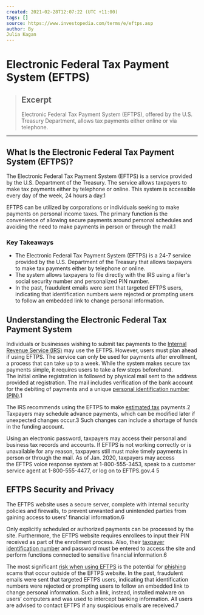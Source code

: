 ```yaml
---
created: 2021-02-28T12:07:22 (UTC +11:00)
tags: []
source: https://www.investopedia.com/terms/e/eftps.asp
author: By
Julia Kagan
---
```


# Electronic Federal Tax Payment System (EFTPS)

> ## Excerpt
> Electronic Federal Tax Payment System (EFTPS), offered by the U.S. Treasury Department, allows tax payments either online or via telephone.

---
## What Is the Electronic Federal Tax Payment System (EFTPS)?

The Electronic Federal Tax Payment System (EFTPS) is a service provided by the U.S. Department of the Treasury. The service allows taxpayers to make tax payments either by telephone or online. This system is accessible every day of the week, 24 hours a day.1

EFTPS can be utilized by corporations or individuals seeking to make payments on personal income taxes. The primary function is the convenience of allowing secure payments around personal schedules and avoiding the need to make payments in person or through the mail.1

### Key Takeaways

-   The Electronic Federal Tax Payment System (EFTPS) is a 24-7 service provided by the U.S. Department of the Treasury that allows taxpayers to make tax payments either by telephone or online.
-   The system allows taxpayers to file directly with the IRS using a filer's social security number and personalized PIN number.
-   In the past, fraudulent emails were sent that targeted EFTPS users, indicating that identification numbers were rejected or prompting users to follow an embedded link to change personal information.

## Understanding the Electronic Federal Tax Payment System

Individuals or businesses wishing to submit tax payments to the [Internal Revenue Service (IRS)](https://www.investopedia.com/terms/i/irs.asp) may use the EFTPS. However, users must plan ahead if using EFTPS. The service can only be used for payments after enrollment, a process that can take up to a week. While the system makes secure tax payments simple, it requires users to take a few steps beforehand. The initial online registration is followed by physical mail sent to the address provided at registration. The mail includes verification of the bank account for the debiting of payments and a unique [personal identification number (PIN)](https://www.investopedia.com/terms/p/personal-identification-number.asp).1 

The IRS recommends using the EFTPS to make [estimated tax](https://www.investopedia.com/terms/e/estimated-tax.asp) payments.2 Taxpayers may schedule advance payments, which can be modified later if unexpected changes occur.3 Such changes can include a shortage of funds in the funding account.

Using an electronic password, taxpayers may access their personal and business tax records and accounts. If EFTPS is not working correctly or is unavailable for any reason, taxpayers still must make timely payments in person or through the mail. As of Jan. 2020, taxpayers may access the EFTPS voice response system at 1-800-555-3453, speak to a customer service agent at 1-800-555-4477, or log on to EFTPS.gov.4 5

## EFTPS Security and Privacy

The EFTPS website uses a secure server, complete with internal security policies and firewalls, to prevent unwanted and unintended parties from gaining access to users’ financial information.6

Only explicitly scheduled or authorized payments can be processed by the site. Furthermore, the EFTPS website requires enrollees to input their PIN received as part of the enrollment process. Also, their [taxpayer identification number](https://www.investopedia.com/terms/t/taxpayer-identification-number.asp) and password must be entered to access the site and perform functions connected to sensitive financial information.6

The most significant [risk when using EFTPS](https://www.investopedia.com/ask/answers/081414/what-are-dangers-using-electronic-federal-tax-payment-system-eftps.asp) is the potential for [phishing](https://www.investopedia.com/terms/p/phishing.asp) scams that occur outside of the EFTPS website. In the past, fraudulent emails were sent that targeted EFTPS users, indicating that identification numbers were rejected or prompting users to follow an embedded link to change personal information. Such a link, instead, installed malware on users’ computers and was used to intercept banking information. All users are advised to contact EFTPS if any suspicious emails are received.7
